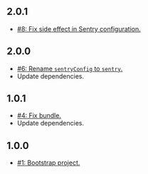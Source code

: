 ## 2.0.1
* [#8: Fix side effect in Sentry configuration.](https://github.com/haensl/iso-log/issues/8)

## 2.0.0
* [#6: Rename `sentryConfig` to `sentry`.](https://github.com/haensl/iso-log/issues/6)
* Update dependencies.

## 1.0.1
* [#4: Fix bundle.](https://github.com/haensl/iso-log/issues/4)
* Update dependencies.

## 1.0.0
* [#1: Bootstrap project.](https://github.com/haensl/iso-log/issues/1)
